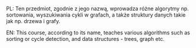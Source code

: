PL: Ten przedmiot, zgodnie z jego nazwą, wprowadza różne algorytmy np. sortowania, wyszukiwania cykli w grafach, a także struktury danych takie jak np. drzewa i grafy.

EN: This course, according to its name, teaches various algorithms such as sorting or cycle detection, and data structures - trees, graph etc.